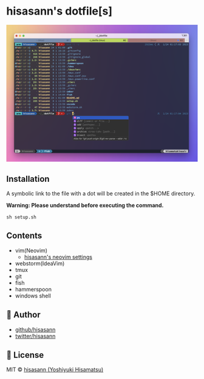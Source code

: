 # hisasann's dotfile[s]

<img width="1000" alt="neovim" src="https://raw.githubusercontent.com/hisasann/dotfile/master/screenshot.png">

## Installation

A symbolic link to the file with a dot will be created in the $HOME directory.

**Warning: Please understand before executing the command.**

```
sh setup.sh
```

## Contents

* vim(Neovim)
  * [hisasann's neovim settings](https://github.com/hisasann/neovim)
* webstorm(IdeaVim)
* tmux
* git
* fish
* hammerspoon
* windows shell

## 🍟 Author

- [github/hisasann](https://github.com/hisasann)
- [twitter/hisasann](https://twitter.com/hisasann)

## 🥫 License

MIT © [hisasann (Yoshiyuki Hisamatsu)](https://github.com/hisasann)
